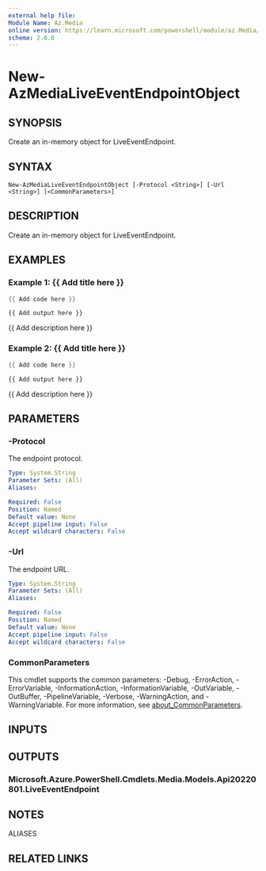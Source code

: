 ```yaml
---
external help file:
Module Name: Az.Media
online version: https://learn.microsoft.com/powershell/module/az.Media/new-AzMediaLiveEventEndpointObject
schema: 2.0.0
---
```


# New-AzMediaLiveEventEndpointObject

## SYNOPSIS
Create an in-memory object for LiveEventEndpoint.

## SYNTAX

```
New-AzMediaLiveEventEndpointObject [-Protocol <String>] [-Url <String>] [<CommonParameters>]
```

## DESCRIPTION
Create an in-memory object for LiveEventEndpoint.

## EXAMPLES

### Example 1: {{ Add title here }}
```powershell
{{ Add code here }}
```

```output
{{ Add output here }}
```

{{ Add description here }}

### Example 2: {{ Add title here }}
```powershell
{{ Add code here }}
```

```output
{{ Add output here }}
```

{{ Add description here }}

## PARAMETERS

### -Protocol
The endpoint protocol.

```yaml
Type: System.String
Parameter Sets: (All)
Aliases:

Required: False
Position: Named
Default value: None
Accept pipeline input: False
Accept wildcard characters: False
```

### -Url
The endpoint URL.

```yaml
Type: System.String
Parameter Sets: (All)
Aliases:

Required: False
Position: Named
Default value: None
Accept pipeline input: False
Accept wildcard characters: False
```

### CommonParameters
This cmdlet supports the common parameters: -Debug, -ErrorAction, -ErrorVariable, -InformationAction, -InformationVariable, -OutVariable, -OutBuffer, -PipelineVariable, -Verbose, -WarningAction, and -WarningVariable. For more information, see [about_CommonParameters](http://go.microsoft.com/fwlink/?LinkID=113216).

## INPUTS

## OUTPUTS

### Microsoft.Azure.PowerShell.Cmdlets.Media.Models.Api20220801.LiveEventEndpoint

## NOTES

ALIASES

## RELATED LINKS

